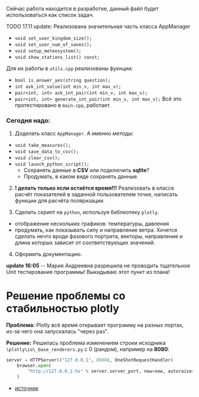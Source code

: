Сейчас работа находится в разработке, данный файл будет использоваться как список задач.

TODO 17.11 update:
Реализована значительная часть класса AppManager
- `void set_user_kingdom_size();`
- `void set_user_num_of_vanes();`
- `void setup_meteosystem();`
- `void show_stations_list() const;`

Для их работы в `utils.cpp` реализованы фукнции:
- `bool is_answer_yes(string question);`
- `int ask_int_value(int min_v, int max_v);`
- `pair<int, int> ask_int_pair(int min_v, int max_v);`
- `pair<int, int> generate_int_pair(int min_v, int max_v);`
Всё это протестировано в `main.cpp`, работает.

### Сегодня надо:

1. Доделать класс `AppManager`. А именно методы:
- `void take_measures();`
- `void save_data_to_csv();`
- `void clear_csv();`
- `void launch_python_script();`
	- Сохранять данные в **CSV** или подключить **sqlite**?
	- Продумать, в каком виде сохранять данные.

2. **! делать только если остаётся время!!!** Реализовать в классе расчёт показателей в заданной пользователем точке, написать функции для расчёта поляризации. 


3. Сделать скрипт на `python`, используя библиотеку `plotly`. 
- отображение нескольких графиков: температуры, давления
- продумать, как показывать силу и направление ветра. Хочется сделать нечто вроде фазового портрета, векторы, направление и длина которых зависит от соответствующих значений.
4. Оформить документацию.

**update 16:05** -- Мария Андреевна разрешила не проводить тщательное Unit тестирование программы! Выкидываю этот пункт из плана!


# Решение проблемы со стабильностью **plotly**
**Проблема:** Plotly всё время открывает программу на разных портах, из-за чего она запускалась "через раз".

**Решение:** 
Решилась проблема изменением строки исходника `\plotly\io\_base_renderers.py` c 0 (рандом), например на **8080**:
```python
server = HTTPServer(("127.0.0.1", 8080), OneShotRequestHandler)
    browser.open(
        "http://127.0.0.1:%s" % server.server_port, new=new, autoraise=autoraise
    )
```

- [источник](https://www.cyberforum.ru/python-graphics/thread2504243.html)